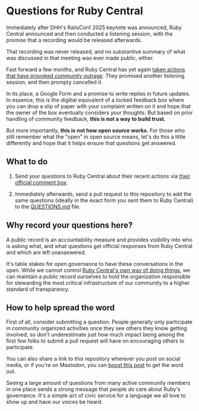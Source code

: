 # Questions for Ruby Central

Immediately after DHH's RailsConf 2025 keynote was announced, Ruby Central announced 
and then conducted a listening session, with the promise that a recording would
be released afterwards.

That recording was never released, and no substantive summary of what was discussed
in that meeting was ever made public, either.

Fast forward a few months, and Ruby Central has yet again [taken actions that have
provoked community outrage](https://joel.drapper.me/p/rubygems-takeover/). 
They promised another listening session, and then prompty cancelled it.

In its place, a Google Form and a promise to write replies in future updates. In
essence, this is the digitial equivalent of a locked feedback box where you can drop a 
slip of paper with your complaint written on it and hope that the owner of the box
eventually considers your thoughts. But based on prior handling of community feedback, 
**this is not a way to build trust.**

But more importantly, **this is not how open source works.** For those who still
remember what the "open" in open source means, let's do this a little differently
and hope that it helps ensure that questions get answered.

## What to do

1) Send your questions to Ruby Central about their recent actions via
[their official comment box](https://docs.google.com/forms/d/e/1FAIpQLSdzz3Djtp8J-oHdI7IEzwqiIH8_2O1Ldc2e1OgEvRE7RWgdBQ/viewform?ref=rubycentral.org).

2) Immediately afterwards, send a pull request to this repository to add the same questions
(ideally in the exact form you sent them to Ruby Central) to the [QUESTIONS.md](https://github.com/community-research-on-ruby-governance/questions-for-ruby-central/blob/main/QUESTIONS.md) file.

## Why record your questions here?

A public record is an accountability measure and provides visibility 
into who is asking what, and what questions get official responses
from Ruby Central and which are left unanaswered.

It's table stakes for open governance to have these conversations in the open. While we 
cannot control [Ruby Central's own way of doing things](https://rubycentral.org/news/our-stewardship-where-we-are-whats-changing-and-how-well-engage/), we can maintain a public record 
ourselves to hold the organization responsible for stewarding the most 
critical infrastructure of our community to a higher standard of transparency.

## How to help spread the word

First of all, consider submitting a question. People generally only participate in
community organized activities once they see others they know getting involved,
so don't underestimate just how much impact being among the first few folks to
submit a pull request will have on encouraging others to participate.

You can also share a link to this repository wherever you post on social media,
or if you're on Mastodon, you can [boost this post](https://mastodon.social/@skillstopractice/115304277231471595) to get the word out.

Seeing a large amount of questions from many active community members in one place sends 
a strong message that people *do* care about Ruby's governance. It's a simple act
of civic service for a language we all love to show up and have our voices be heard.
